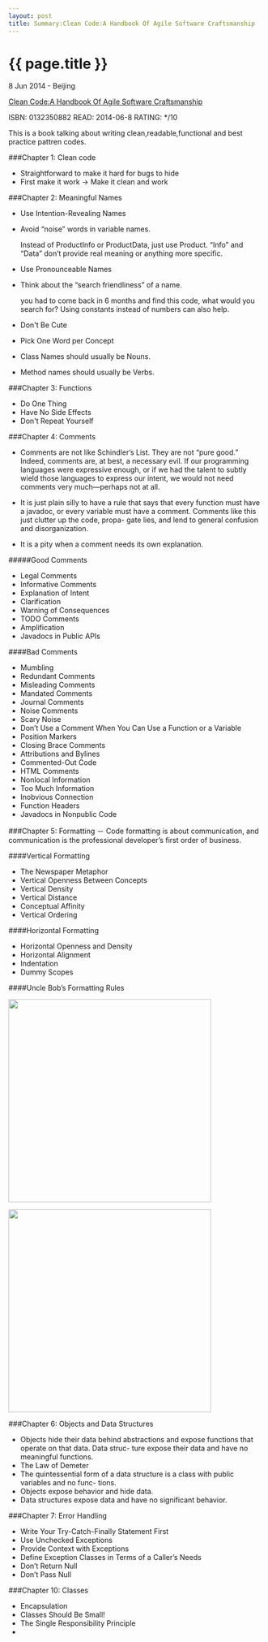 ```yaml
---
layout: post
title: Summary:Clean Code:A Handbook Of Agile Software Craftsmanship
---
```


{{ page.title }}
================

<p class="meta">8 Jun 2014 - Beijing</p>


[Clean Code:A Handbook Of Agile Software Craftsmanship](http://amzn.com/0132350882)


ISBN: 0132350882 READ: 2014-06-8 RATING: */10

This is a book talking about writing clean,readable,functional and best practice pattren codes.


###Chapter 1: Clean code
- Straightforward to make it hard for bugs to hide
- First make it work -> Make it clean and work


###Chapter 2: Meaningful Names
- Use Intention-Revealing Names
- Avoid “noise” words in variable names. 

	Instead of ProductInfo or ProductData, just use Product. “Info” and “Data” don’t provide real meaning or anything more specific.

- Use Pronounceable Names
- Think about the “search friendliness” of a name. 

	you had to come back in 6 months and find this code, what would you search for? Using constants instead of numbers can also help. 

- Don't Be Cute
- Pick One Word per Concept
- Class Names should usually be Nouns.
- Method names should usually be Verbs.


###Chapter 3: Functions
- Do One Thing
- Have No Side Effects
- Don't Repeat Yourself

###Chapter 4: Comments
- Comments are not like Schindler’s List. They are not “pure good.” Indeed, comments are, at best, a necessary evil. If our programming languages were expressive enough, or if we had the talent to subtly wield those languages to express our intent, we would not need
comments very much—perhaps not at all.

- It is just plain silly to have a rule that says that every function must have a javadoc, or every variable must have a comment. Comments like this just clutter up the code, propa- gate lies, and lend to general confusion and disorganization.

- It is a pity when a comment needs its own explanation.

#####Good Comments
- Legal Comments
- Informative Comments
- Explanation of Intent
- Clarification
- Warning of Consequences
- TODO Comments
- Amplification
- Javadocs in Public APIs

####Bad Comments
- Mumbling
- Redundant Comments
- Misleading Comments
- Mandated Comments
- Journal Comments
- Noise Comments
- Scary Noise
- Don’t Use a Comment When You Can Use a Function or a Variable
- Position Markers
- Closing Brace Comments
- Attributions and Bylines
- Commented-Out Code
- HTML Comments
- Nonlocal Information
- Too Much Information
- Inobvious Connection
- Function Headers
- Javadocs in Nonpublic Code

###Chapter 5: Formatting
－ Code formatting is about communication, and communication is the professional developer’s first order of business.

####Vertical Formatting
- The Newspaper Metaphor
- Vertical Openness Between Concepts
- Vertical Density
- Vertical Distance
- Conceptual Affinity
- Vertical Ordering

####Horizontal Formatting
- Horizontal Openness and Density
- Horizontal Alignment
- Indentation
- Dummy Scopes

####Uncle Bob’s Formatting Rules

<img src="http://media-cache-ak0.pinimg.com/originals/30/c6/93/30c693309d0b4c04b0be911020e39c6d.jpg"  width="400" />

<img src="http://media-cache-ec0.pinimg.com/originals/66/fa/30/66fa3056d0e6f53d10b1ba7dd65f8b4d.jpg
"  width="400" />


###Chapter 6: Objects and Data Structures
- Objects hide their data behind abstractions and expose functions that operate on that data. Data struc- ture expose their data and have no meaningful functions. 
- The Law of Demeter
- The quintessential form of a data structure is a class with public variables and no func- tions. 
- Objects expose behavior and hide data.
- Data structures expose data and have no significant behavior.

###Chapter 7: Error Handling
- Write Your Try-Catch-Finally Statement First
- Use Unchecked Exceptions
- Provide Context with Exceptions
- Define Exception Classes in Terms of a Caller’s Needs
- Don’t Return Null
- Don’t Pass Null


###Chapter 10: Classes
- Encapsulation
- Classes Should Be Small!
- The Single Responsibility Principle
- 


